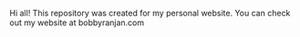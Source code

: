 Hi all! This repository was created for my personal website. You can check out my website at bobbyranjan.com
